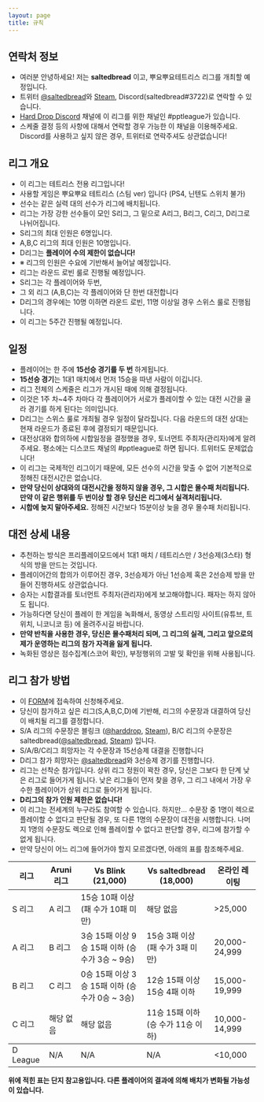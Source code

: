 ```yaml
---
layout: page
title: 규칙
---
```



## 연락처 정보 ##
- 여러분 안녕하세요! 저는 **saltedbread** 이고, 뿌요뿌요테트리스 리그를 개최할 예정입니다.
- 트위터 <a href="https://twitter.com/saltedbread">@saltedbread</a>와 <a href="https://steamcommunity.com/id/saltedbread/">Steam</a>, Discord(saltedbread#3722)로 연락할 수 있습니다.
- <a href="https://discord.gg/harddrop">Hard Drop Discord</a> 채널에 이 리그를 위한 채널인 #pptleague가 있습니다.
- 스케줄 결정 등의 사항에 대해서 연락할 경우 가능한 이 채널을 이용해주세요. Discord를 사용하고 싶지 않은 경우, 트위터로 연락주셔도 상관없습니다!



## 리그 개요 ##
- 이 리그는 테트리스 전용 리그입니다!
- 사용할 게임은 뿌요뿌요 테트리스 (스팀 ver) 입니다 (PS4, 닌텐도 스위치 불가)
- 선수는 같은 실력 대의 선수가 리그에 배치됩니다.
- 리그는 가장 강한 선수들이 모인 S리그, 그 밑으로 A리그, B리그, C리그, D리그로 나뉘어집니다.
- S리그의 최대 인원은 6명입니다.
- A,B,C 리그의 최대 인원은 10명입니다.
- D리그는 **플레이어 수의 제한이 없습니다!**
- ※ 리그의 인원은 수요에 기반해서 늘어날 예정입니다.
- 리그는 라운드 로빈 룰로 진행될 예정입니다.
- S리그는 각 플레이어와 두번,
- 그 외 리그 (A,B,C)는 각 플레이어와 단 한번 대전합니다
- D리그의 경우에는 10명 이하면 라운드 로빈, 11명 이상일 경우 스위스 룰로 진행됩니다. 
- 이 리그는 5주간 진행될 예정입니다.


## 일정 ##
- 플레이어는 한 주에 **15선승 경기를 두 번** 하게됩니다.
- **15선승 경기**는 1대1 매치에서 먼저 15승을 따낸 사람이 이깁니다.
- 리그 전체의 스케줄은 리그가 개시된 때에 의해 결정됩니다. 
- 이것은 1주 차~4주 차마다 각 플레이어가 서로가 플레이할 수 있는 대전 시간을 골라 경기를 하게 된다는 의미입니다.
- D리그는 스위스 룰로 개최될 경우 일정이 달라집니다. 다음 라운드의 대전 상대는 현재 라운드가 종료된 후에 결정되기 때문입니다.
- 대전상대와 합의하에 시합일정을 결정했을 경우, 토너먼트 주최자(관리자)에게 알려주세요. 평소에는 디스코드 채널의 #pptleague로 하면 됩니다. 트위터도 문제없습니다!
- 이 리그는 국제적인 리그이기 때문에, 모든 선수의 시간을 맞출 수 없어 기본적으로 정해진 대전시간은 없습니다. 
- **만약 당신이 상대와의 대전시간을 정하지 않을 경우, 그 시합은 몰수패 처리됩니다. 만약 이 같은 행위를 두 번이상 할 경우 당신은 리그에서 실격처리됩니다.**
- **시합에 늦지 말아주세요.** 정해진 시간보다 15분이상 늦을 경우 몰수패 처리됩니다.


## 대전 상세 내용 ##
- 추천하는 방식은 프리플레이모드에서 1대1 매치 / 테트리스만 / 3선승제(3스타) 형식의 방을 만드는 것입니다.
- 플레이어간의 합의가 이루어진 경우, 3선승제가 아닌 1선승제 혹은 2선승제 방을 만들어 진행하셔도 상관없습니다.
- 승자는 시합결과를 토너먼트 주최자(관리자)에게 보고해야합니다. 패자는 하지 않아도 됩니다.
- 가능하다면 당신이 플레이 한 게임을 녹화해서, 동영상 스트리밍 사이트(유튜브, 트위치, 니코니코 등) 에 올려주시길 바랍니다.
- **만약 반칙을 사용한 경우, 당신은 몰수패처리 되며, 그 리그의 실격, 그리고 앞으로의 제가 운영하는 리그의 참가 자격을 잃게 됩니다.**
- 녹화된 영상은 점수집계(스코어 확인), 부정행위의 고발 및 확인을 위해 사용됩니다.

## 리그 참가 방법 ##
- 이 <a href="https://goo.gl/forms/ufoIOwyj3x2opccX2">FORM</a>에 접속하여 신청해주세요.
- 당신이 참가하고 싶은 리그(S,A,B,C,D)에 기반해, 리그의 수문장과 대결하여 당신이 배치될 리그를 결정합니다.
- S/A 리그의 수문장은 블링크 (<a href="https://twitter.com/harddrop">@harddrop</a>, <a href="https://steamcommunity.com/id/Brinku/">Steam</a>), B/C 리그의 수문장은 saltedbread(<a href="https://twitter.com/saltedbread">@saltedbread</a>, <a href="https://steamcommunity.com/id/saltedbread/">Steam</a>) 입니다.
- S/A/B/C리그 희망자는 각 수문장과 15선승제 대결을 진행합니다
- D리그 참가 희망자는 <a href="https://twitter.com/saltedbread">@saltedbread</a>와 3선승제 경기를 진행합니다.
- 리그는 선착순 참가입니다. 상위 리그 정원이 꽉찬 경우, 당신은 그보다 한 단계 낮은 리그로 들어가게 됩니다. 낮은 리그들이 먼저 찾을 경우, 그 리그 내에서 가장 우수한 플레이어가 상위 리그로 들어가게 됩니다.
- **D리그의 참가 인원 제한은 없습니다!**
- 이 리그는 전세계의 누구라도 참여할 수 있습니다. 하지만...
수문장 중 1명이 렉으로 플레이할 수 없다고 판단될 경우, 또 다른 1명의 수문장이 대전을 시행합니다. 나머지 1명의 수문장도 렉으로 인해 플레이할 수 없다고 판단할 경우, 리그에 참가할 수 없게 됩니다.
- 만약 당신이 어느 리그에 들어가야 할지 모르겠다면, 아래의 표를 참조해주세요.


<table>
  <thead>
    <tr>
      <th>리그</th>
      <th>Aruni 리그</th>
      <th>Vs Blink (21,000)</th>
      <th>Vs saltedbread (18,000)</th>
	  <th>온라인 레이팅</th>
    </tr>
  </thead>
  <tbody>
    <tr>
      <td>S 리그</td>
      <td>A 리그</td>
      <td>15승 10패 이상 (패 수가 10패 미만)</td>
      <td>해당 없음</td>
      <td>>25,000</td>
    </tr>
    <tr>
      <td>A 리그</td>
      <td>B 리그</td>
      <td>3승 15패 이상 9승 15패 이하 (승 수가 3승 ~ 9승)</td>
      <td>15승 3패 이상 (패 수가 3패 미만)</td>
      <td>20,000-24,999</td>
    </tr>
    <tr>
      <td>B 리그</td>
      <td>C 리그</td>
      <td>0승 15패 이상 3승 15패 이하 (승 수가 0승 ~ 3승)</td>
      <td>12승 15패 이상 15승 4패 이하</td>
      <td>15,000-19,999</td>
    </tr>
    <tr>
      <td>C 리그</td>
      <td>해당 없음</td>
      <td>해당 없음</td>
      <td>11승 15패 이하 (승 수가 11승 이하)</td>
      <td>10,000-14,999</td>
    </tr>
  </tbody>
  <tbody>
    <tr>
      <td>D League</td>
      <td>N/A</td>
      <td>N/A</td>
      <td>N/A</td>
      <td><10,000</td>
    </tr>
  </tbody>
</table>

**위에 적힌 표는 단지 참고용입니다. 다른 플레이어의 결과에 의해 배치가 변화될 가능성이 있습니다.**
